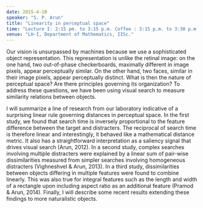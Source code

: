 ```yaml
---
date: 2015-4-10
speaker: "S. P. Arun"
title: "Linearity in perceptual space"
time: "Lecture I: 2:15 pm. to 3:15 p.m. Coffee : 3:15 p.m. to 3:30 p.m. Lecture II: 3:30 p.m. to 4: 30 p.m. High Tea: 4:30 p.m."
venue: "LH-I, Department of Mathematics, IISc."
---
```

Our vision is unsurpassed by machines because we use a sophisticated
object representation. This representation is unlike the retinal
image: on the one hand, two out-of-phase checkerboards, maximally
different in image pixels, appear perceptually similar. On the other
hand, two faces, similar in their image pixels, appear perceptually
distinct. What is then the nature of perceptual space? Are there
principles governing its organization? To address these questions, we
have been using visual search to measure similarity relations between
objects.

   I will summarize a line of research from our laboratory indicative of
a surprising linear rule governing distances in perceptual space. In
the first study, we found that search time is inversely proportional
to the feature difference between the target and distracters. The
reciprocal of search time is therefore linear and interestingly, it
behaved like a mathematical distance metric. It also has a
straightforward interpretation as a saliency signal that drives visual
search (Arun, 2012). In a second study, complex searches involving
multiple distracters were explained by a linear sum of pair-wise
dissimilarities measured from simpler searches involving homogeneous
distracters (Vighneshvel & Arun, 2013). In a third study,
dissimilarities between objects differing in multiple features were
found to combine linearly. This was also true for integral features
such as the length and width of a rectangle upon including aspect
ratio as an additional feature (Pramod & Arun, 2014). Finally, I will
describe some recent results extending these findings to more
naturalistic objects.
